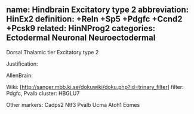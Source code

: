 name: Hindbrain Excitatory type 2
abbreviation: HinEx2
definition: +Reln +Sp5 +Pdgfc +Ccnd2 +Pcsk9
related: HinNProg2
categories: Ectodermal Neuronal Neuroectodermal
---

Dorsal Thalamic tier Excitatory type 2

Justification:


AllenBrain:


Wiki:
[http://sanger.mbb.ki.se/dokuwiki/doku.php?id=trinary_filter] filter: Pdgfc, Pvalb
cluster: HBGLU7

Other markers:
Cadps2
Ntf3
Pvalb
Ucma
Atoh1
Eomes